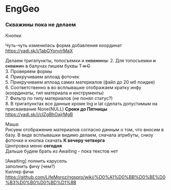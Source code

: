 # EngGeo
### Скважины пока не делаем
Кнопки

Чуть-чуть изменилась форма добавления координат<br>
https://yadi.sk/i/1abGYonvjrMaX<br>

Делаем тригапункты, топосъемки и <strike>скважины</strike>:
2. Для топосъемки <strike>и скважин</strike> в балунах пишем буквы Т<strike> и С</strike><br>
3. Проверяем формы<br>
4. Прикручиваем аплоад фоточек<br>
5. Прикручиваем аплоад самих материалов (файл до 20 мб поидее)<br>
6. Соответственно в во всплывашке отображаем кратку инфу (координаты, тип материала и инструменты)<br>
7. Фильтр по типу материалов (не понял статус?)<br>
8. В тригапунктах все данные кроме lng и lat сделать допустимым на присваивание None(NULL)
<b>Сроки до Пятницы</b><br>
https://yadi.sk/i/cIZgBhOajrMgB<br>

Маша:<br>
Рисуем отображение материалов согласно данным о том, что вносим в базу. В виде всплывашки видимо делаем, сначала атрибуты, снизу фоточки и кнопка скачать <b>К вечеру четверга</b><br> 
Центровка меню <b>сегодня</b><br> 
Дальше будем брать из Awaiting - пока текстов нет


[Awaiting]
полнить карусель<br>
заполнить фичу (чем?)<br>
Киллер фичи https://github.com/LifeMoroz/ngspro/wiki/%D0%A1%D0%BB%D0%BE%D0%B3%D0%B0%D0%BD%D1%8B
